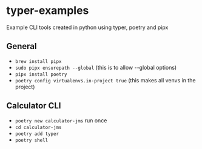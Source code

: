# typer-examples
Example CLI tools created in python using typer, poetry and pipx 

## General
- `brew install pipx`
- `sudo pipx ensurepath --global` (this is to allow --global options)
- `pipx install poetry`
- `poetry config virtualenvs.in-project true` (this makes all venvs in the project)

## Calculator CLI
- `poetry new calculator-jms` run once
- `cd calculator-jms`
- `poetry add typer`
- `poetry shell`